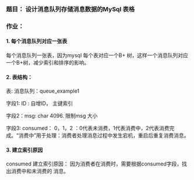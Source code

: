 ### 题目： 设计消息队列存储消息数据的MySql 表格



### 作业：

#### 1. 每个消息队列对应一张表

每个消息队列一张表，因为mysql 每个表对应一个B+ 树，这样一个消息队列对应一个B+树，减少索引和排序的影响。

#### 2. 表结构：

表: 消息队列：queue_example1

字段1:  ID : 自增ID， 主键索引

字段2：msg:    char 4096. 限制msg 大小

字段3:  consumed： 0，1，2 ：0代表未消费，1代表消费中，2代表消费完成。“消费中”用于处理：消费者处理消息过程中发生宕机，重启后重复消费消息。

#### 3. 建立索引原因

consumed 建立索引原因： 因为消费者在消费时，需要根据consumed字段，找出消费中和未消费的 消息。

